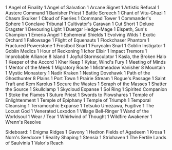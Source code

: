 1 Angel of Finality
1 Angel of Salvation
1 Arcane Signet
1 Artistic Refusal
1 Austere Command
1 Banisher Priest
1 Battle Screech
1 Chant of Vitu-Ghazi
1 Chasm Skulker
1 Cloud of Faeries
1 Command Tower
1 Commander's Sphere
1 Conclave Tribunal
1 Cultivator's Caravan
1 Cut Short
1 Deluxe Dragster
1 Devouring Light
1 Duergar Hedge-Mage
1 Elspeth, Sun's Champion
1 Emeria Angel
1 Ephemeral Shields
1 Evolving Wilds
1 Exotic Orchard
1 Fallowsage
1 Flight of Equenauts
1 Flockchaser Phantom
1 Fractured Powerstone
1 Frostboil Snarl
1 Furycalm Snarl
1 Goblin Instigator
1 Goblin Medics
1 Hour of Reckoning
1 Ichor Elixir
1 Impact Tremors
1 Improbable Alliance
8 Island
1 Joyful Stormsculptor
1 Kasla, the Broken Halo
1 Keeper of the Accord
1 Kher Keep
1 Kykar, Wind's Fury
1 Meeting of Minds
1 Mentor of the Meek
1 Migratory Route
1 Mistmeadow Vanisher
8 Mountain
1 Mystic Monastery
1 Nadir Kraken
1 Nesting Dovehawk
1 Path of the Ghosthunter
8 Plains
1 Port Town
1 Prairie Stream
1 Rogue's Passage
1 Saint Traft and Rem Karolus
1 Secure the Wastes
1 Seraph of the Masses
1 Shatter the Source
1 Skullclamp
1 Skycloud Expanse
1 Sol Ring
1 Spirited Companion
1 Stoke the Flames
1 Suture Priest
1 Swords to Plowshares
1 Temple of Enlightenment
1 Temple of Epiphany
1 Temple of Triumph
1 Temporal Cleansing
1 Terramorphic Expanse
1 Tetsuko Umezawa, Fugitive
1 The Locust God
1 Venerated Loxodon
1 Village Bell-Ringer
1 Wand of the Worldsoul
1 Wear / Tear
1 Whirlwind of Thought
1 Wildfire Awakener
1 Wrenn's Resolve

Sideboard:
1 Enigma Ridges
1 Gavony
1 Hedron Fields of Agadeem
1 Krosa
1 Norn's Seedcore
1 Reality Shaping
1 Stensia
1 Strixhaven
1 The Fertile Lands of Saulvinia
1 Valor's Reach